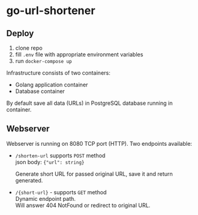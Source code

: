 # go-url-shortener

## Deploy

1. clone repo
2. fill `.env` file with appropriate environment variables
3. run `docker-compose up`

Infrastructure consists of two containers:
- Golang application container
- Database container

By default save all data (URLs) in PostgreSQL database running in container.

## Webserver

Webserver is running on 8080 TCP port (HTTP).
Two endpoints available:

- `/shorten-url` supports `POST` method  
  json body: `{"url": string}`

  Generate short URL for passed original URL, save it and return generated.

- `/{short-url}` - supports `GET` method  
  Dynamic endpoint path.  
  Will answer 404 NotFound or redirect to original URL.
